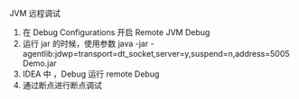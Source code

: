JVM 远程调试

1. 在 Debug Configurations  开启 Remote JVM Debug 
2. 运行 jar 的时候，使用参数 java -jar  -agentlib:jdwp=transport=dt_socket,server=y,suspend=n,address=5005 Demo.jar
3. IDEA 中 ，Debug 运行 remote Debug 
4. 通过断点进行断点调试
